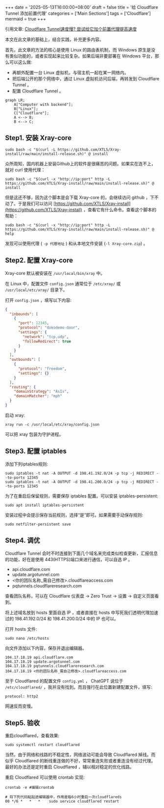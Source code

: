 +++
date = '2025-05-13T16:00:00+08:00'
draft = false
title = '给 Cloudflare Tunnel 添加前置代理'
categories = ['Main Sections']
tags = ['Cloudflare']
mermaid = true
+++

引用文章: [Cloudflare Tunnel速度慢? 尝试给它加个前置代理提高速度](https://blog.xmgspace.me/archives/cloudflare-tunnel-via-proxy.html)

本文在此文章的基础上，结合实践，补充更多内容。

首先，此文章的方法的核心是使用 Linux 的路由表机制，而 Windows 原生是没有类似功能的，或者实现起来比较复杂。如果后端非要部署在 Windows 平台，那么可以这么做:

* 再额外配置一台 Linux 虚拟机，与宿主机一起在某一网络内。
* 把后端公开的那个网络中，通过 Linux 虚拟机访问后端，再转发到 Cloudflare Tunnel 。
* 配置 Cloudflare Tunnel 。

```mermaid
graph LR;
    A["Computer with backend"];
    B["Linux"];
    C["Cloudflare"];
    A <--> B;
    B <--> C;
```

## Step1. 安装 Xray-core
```Shell {name="Linux Machine"}
sudo bash -c "$(curl -L https://github.com/XTLS/Xray-install/raw/main/install-release.sh)" @ install
```

众所周知，国内机器上安装Github上的软件是很痛苦的问题。如果实在连不上，就对 curl 使用代理：

```Shell {name="Linux Machine"}
sudo bash -c "$(curl -x "http://ip:port" http -L https://github.com/XTLS/Xray-install/raw/main/install-release.sh)" @ install
```

但是这还不够，因为这个脚本是会下载 Xray-core 的，会继续访问 github ，下不动了。于是我们可以访问 [https://github.com/XTLS/Xray-install](https://github.com/XTLS/Xray-install) ，查看它有什么命令。查看这个脚本的帮助：

```Shell {name="Linux Machine"}
sudo bash -c "$(curl -x "http://ip:port" http -L https://github.com/XTLS/Xray-install/raw/main/install-release.sh)" @ help
```

发现可以使用代理 ( `-p 代理地址` ) 和从本地文件安装 (`-l Xray-core.zip`) 。

## Step2. 配置 Xray-core
Xray-core 默认被安装在 `/usr/local/bin/xray` 中。

在 Linux 中，配置文件 `config.json` 通常位于 `/etc/xray/` 或 `/usr/local/etc/xray/` 目录下。

打开 `config.json` ，填写以下内容:

```json {name="config.json"}
{
  "inbounds": [
    {
      "port": 12345,
      "protocol": "dokodemo-door",
      "settings": {
        "network": "tcp,udp",
        "followRedirect": true
      }
    }
  ],
  "outbounds": [
    {
      "protocol": "freedom",
      "settings": {}
    }
  ],
  "routing": {
    "domainStrategy": "AsIs",
    "domainMatcher": "mph"
  }
}
```

启动 xray:

```Shell {name="Linux Machine"}
xray run -c /usr/local/etc/xray/config.json
```

可以把 xray 包装为守护进程。

## Step3. 配置 iptables
添加下列iptables规则:

```Shell {name="Linux Machine"}
sudo iptables -t nat -A OUTPUT -d 198.41.192.0/24 -p tcp -j REDIRECT --to-ports 12345
sudo iptables -t nat -A OUTPUT -d 198.41.200.0/24 -p tcp -j REDIRECT --to-ports 12345
```

为了在重启后保留规则，需要保存 iptables 配置。可以安装 iptables-persistent:

```Shell {name="Linux Machine"}
sudo apt install iptables-persistent
```

安装过程中会提示保存当前规则，选择“是”即可。如果需要手动保存规则:

```Shell {name="Linux Machine"}
sudo netfilter-persistent save
```

## Step4. 调优
Cloudflare Tunnel 会时不时连接到下面几个域名来完成类似检查更新，汇报信息的功能，好在是使用 443(HTTPS)端口来进行通信，可以自选 IP 。

* api.cloudflare.com
* update.argotunnel.com
* <你的团队名称_需自己修改>.cloudflareaccess.com
* pqtunnels.cloudflareresearch.com

查看团队名称，可以在 Cloudflare 仪表盘 -> Zero Trust -> 设置 -> 自定义页面看到。

将上述域名放到 hosts 里面自选 IP ，或者直接在 hosts 中写死我们透明代理加速过的 198.41.192.0/24 和 198.41.200.0/24 中的 IP 也可以。

打开 hosts 文件:

```Shell {name="Linux Machine"}
sudo nano /etc/hosts
```

向文件添加以下内容，保存并退出编辑器。

``` {name="Linux Machine"}
104.17.18.19 api.cloudflare.com
104.17.18.19 update.argotunnel.com
104.17.18.19 pqtunnels.cloudflareresearch.com
104.17.18.19 <你的团队名称_需自己修改>.cloudflareaccess.com
```

至于 Cloudflared 的配置文件 `config.yml` ， ChatGPT 说位于 `/etc/cloudflared/` ，我并没有找到。而且强行在此位置新建配置文件，填写:

```
protocol: http2
```

网速反而变慢。

## Step5. 验收
重启cloudflared，查看效果:

```Shell {name="Linux Machine"}
sudo systemctl restart cloudflared
```

当然，由于网络和线路的不稳定性，网络波动可能会导致 Cloudflared 掉线。而似乎 Cloudflared 的断线重连做的不好，常常重连失败或者重连没有经过代理。最好的办法还是定时重启 Cloudflared ，辅以相对稳定的优化线路。

重启 Cloudflared 可以使用 crontab 实现:

```Shell {name="Linux Machine"}
crontab -e #编辑crontab
 
# 将下列代码粘贴进编辑器中，作用是每6小时重启一次cloudflareds
00 */6 *   *   *    sudo service cloudflared restart
```